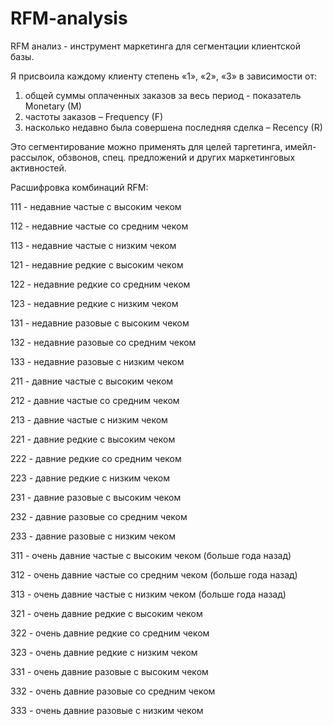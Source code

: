 # RFM-analysis
RFM анализ - инструмент маркетинга для сегментации клиентской базы.

Я присвоила каждому клиенту степень «1», «2», «3» в зависимости от:
1. общей суммы оплаченных заказов за весь период - показатель Monetary (M)
2. частоты заказов – Frequency (F)
3. насколько недавно была совершена последняя сделка – Recency (R)

Это сегментирование можно применять для целей таргетинга, имейл-рассылок, обзвонов, спец. предложений и других маркетинговых активностей.

Расшифровка комбинаций RFM:

111 - недавние частые с высоким чеком

112 - недавние частые со средним чеком

113 - недавние частые с низким чеком

121 - недавние редкие с высоким чеком

122 - недавние редкие со средним чеком

123 - недавние редкие с низким чеком

131 - недавние разовые с высоким чеком

132 - недавние разовые со средним чеком

133 - недавние разовые с низким чеком

211 - давние частые с высоким чеком

212 - давние частые со средним чеком

213 - давние частые с низким чеком

221 - давние редкие с высоким чеком

222 - давние редкие со средним чеком

223 - давние редкие с низким чеком

231 - давние разовые с высоким чеком

232 - давние разовые со средним чеком

233 - давние разовые с низким чеком

311 -  очень давние частые с высоким чеком (больше года назад)

312 - очень давние частые со средним чеком (больше года назад)

313 - очень давние частые с низким чеком (больше года назад)

321 - очень давние редкие с высоким чеком

322 - очень давние редкие со средним чеком

323 - очень давние редкие с низким чеком

331 - очень давние разовые с высоким чеком

332 - очень давние разовые со средним чеком

333 - очень давние разовые с низким чеком
